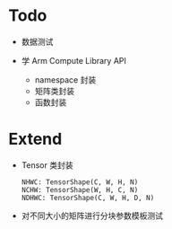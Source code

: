 
# Todo

- 数据测试

- 学 Arm Compute Library API
    - namespace 封装
    - 矩阵类封装
    - 函数封装

# Extend

- Tensor 类封装

    ```
    NHWC: TensorShape(C, W, H, N)
    NCHW: TensorShape(W, H, C, N)
    NDHWC: TensorShape(C, W, H, D, N)
    ```

- 对不同大小的矩阵进行分块参数模板测试